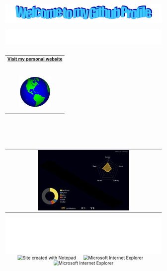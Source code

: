 <!-- "Hero" Header -->
<div align="center">
  <img src="images/welcome.png?raw=true" style="max-width: 100%;" alt="Welcome to my Github Profile" />
  <br />
  <br />
  <img height="50" alt="My Name is Erdem and I like Python" src="images/personal_note.svg" />
  <br />
  <br />
</div>



<table width="60%" align="center">
  <tr>
    <td align="center">
      <a href="https://erdemonal.vercel.app/">
        <strong>Visit my personal website</strong>
        <br />
        <br />
        <br />
        <p>
          <img alt="Globe" height="100" src="images/globe.gif">
        </p>
      </a>
    </td>
  </tr>
</table>
 
    


<br/>
<br/>
<br/>
<br/>
<br/>


<!-- 3D Contributions -->
<table width="60%" align="center">
  <tr>
    <td align="center">
      <img src="./profile-3d-contrib/profile-night-rainbow.svg" alt="3D Contributions" style="max-width: 60%;">
    </td>
  </tr>
</table>

<!-- Footer -->
<div align="center">
  <img height="120" alt="Thanks for visiting me" width="100%" src="images/marquee.svg" />
  <br />
  <img src="https://raw.githubusercontent.com/BrunnerLivio/brunnerlivio/master/images/notepad.gif" alt="Site created with Notepad" height="30" />
  <span>&nbsp;&nbsp;&nbsp;&nbsp;</span>  
  <img src="https://raw.githubusercontent.com/BrunnerLivio/brunnerlivio/master/images/ie_logo.gif" alt="Microsoft Internet Explorer" />
  <span>&nbsp;&nbsp;&nbsp;&nbsp;</span>  
  <img src="https://raw.githubusercontent.com/BrunnerLivio/brunnerlivio/master/images/noframes.gif" alt="Microsoft Internet Explorer" />
</div>
